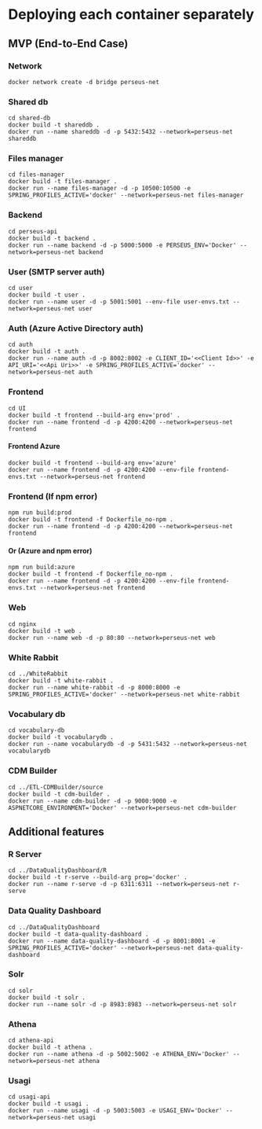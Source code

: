 # Deploying each container separately

## MVP (End-to-End Case)

### Network

    docker network create -d bridge perseus-net

### Shared db

    cd shared-db
    docker build -t shareddb .
    docker run --name shareddb -d -p 5432:5432 --network=perseus-net shareddb

### Files manager

    cd files-manager
    docker build -t files-manager .
    docker run --name files-manager -d -p 10500:10500 -e SPRING_PROFILES_ACTIVE='docker' --network=perseus-net files-manager

### Backend

    cd perseus-api
    docker build -t backend .
    docker run --name backend -d -p 5000:5000 -e PERSEUS_ENV='Docker' --network=perseus-net backend

### User (SMTP server auth)

    cd user
    docker build -t user .
    docker run --name user -d -p 5001:5001 --env-file user-envs.txt --network=perseus-net user

### Auth (Azure Active Directory auth)
    
    cd auth
    docker build -t auth .
    docker run --name auth -d -p 8002:8002 -e CLIENT_ID='<<Client Id>>' -e API_URI='<<Api Uri>>' -e SPRING_PROFILES_ACTIVE='docker' --network=perseus-net auth


### Frontend
    
    cd UI
    docker build -t frontend --build-arg env='prod' .
    docker run --name frontend -d -p 4200:4200 --network=perseus-net frontend

#### Frontend Azure
    
    docker build -t frontend --build-arg env='azure' 
    docker run --name frontend -d -p 4200:4200 --env-file frontend-envs.txt --network=perseus-net frontend

### Frontend (If npm error)

    npm run build:prod
    docker build -t frontend -f Dockerfile_no-npm .
    docker run --name frontend -d -p 4200:4200 --network=perseus-net frontend

#### Or (Azure and npm error)
    
    npm run build:azure
    docker build -t frontend -f Dockerfile_no-npm .
    docker run --name frontend -d -p 4200:4200 --env-file frontend-envs.txt --network=perseus-net frontend

### Web
    
    cd nginx
    docker build -t web .
    docker run --name web -d -p 80:80 --network=perseus-net web

### White Rabbit

    cd ../WhiteRabbit
    docker build -t white-rabbit .
    docker run --name white-rabbit -d -p 8000:8000 -e SPRING_PROFILES_ACTIVE='docker' --network=perseus-net white-rabbit

### Vocabulary db

    cd vocabulary-db
    docker build -t vocabularydb .
    docker run --name vocabularydb -d -p 5431:5432 --network=perseus-net vocabularydb

### CDM Builder
    
    cd ../ETL-CDMBuilder/source
    docker build -t cdm-builder .
    docker run --name cdm-builder -d -p 9000:9000 -e ASPNETCORE_ENVIRONMENT='Docker' --network=perseus-net cdm-builder

## Additional features

### R Server

    cd ../DataQualityDashboard/R
    docker build -t r-serve --build-arg prop='docker' .
    docker run --name r-serve -d -p 6311:6311 --network=perseus-net r-serve

### Data Quality Dashboard
    
    cd ../DataQualityDashboard
    docker build -t data-quality-dashboard .
    docker run --name data-quality-dashboard -d -p 8001:8001 -e SPRING_PROFILES_ACTIVE='docker' --network=perseus-net data-quality-dashboard

### Solr

    cd solr
    docker build -t solr .
    docker run --name solr -d -p 8983:8983 --network=perseus-net solr

### Athena

    cd athena-api
    docker build -t athena .
    docker run --name athena -d -p 5002:5002 -e ATHENA_ENV='Docker' --network=perseus-net athena

### Usagi
    cd usagi-api
    docker build -t usagi .
    docker run --name usagi -d -p 5003:5003 -e USAGI_ENV='Docker' --network=perseus-net usagi
    